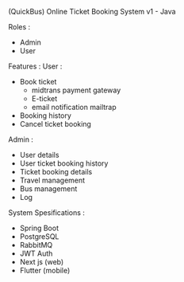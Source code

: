 (QuickBus) Online Ticket Booking System v1 - Java

Roles : 
- Admin
- User

Features :
User : 
 - Book ticket
	- midtrans payment gateway
	- E-ticket
	- email notification mailtrap
 - Booking history
 - Cancel ticket booking

Admin :
 - User details
 - User ticket booking history
 - Ticket booking details
 - Travel management
 - Bus management
 - Log

System Spesifications : 
 - Spring Boot
 - PostgreSQL
 - RabbitMQ
 - JWT Auth
 - Next js (web)
 - Flutter (mobile)
